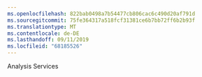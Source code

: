 ```yaml
---
ms.openlocfilehash: 822bab0498a7b54477cb806cac6c490d20af791d
ms.sourcegitcommit: 75fe364317a518fcf31381ce6b7bb72ff6b2b93f
ms.translationtype: MT
ms.contentlocale: de-DE
ms.lasthandoff: 09/11/2019
ms.locfileid: "68185526"
---
```

Analysis Services
